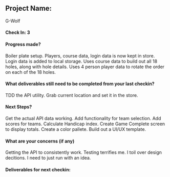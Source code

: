 ## Project Name: 
 G-Wolf

#### Check In: 3

#### Progress made?
Boiler plate setup. 
Players, course data, login data is now kept in store. 
Login data is added to local storage. 
Uses course data to build out all 18 holes, along with hole details. 
Uses 4 person player data to rotate the order on each of the 18 holes. 


#### What deliverables still need to be completed from your last checkin?
TDD the API utility. 
Grab current location and set it in the store. 

#### Next Steps?
Get the actual API data working. 
Add functionality for team selection. 
Add scores for teams. 
Calculate Handicap index. 
Create Game Complete screen to display totals. 
Create a color pallete. 
Build out a UI/UX template. 

#### What are your concerns (if any)
Getting the API to consistently work. Testing terrifies me. I toil over design decitions. I need to just run with an idea. 

#### Deliverables for next checkin:
